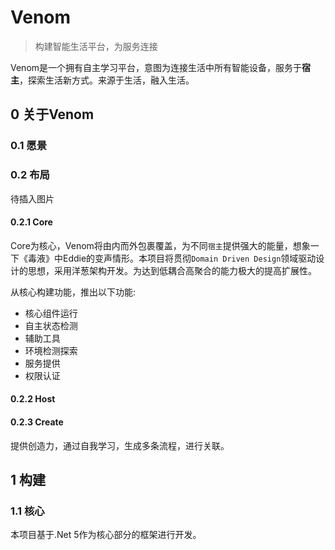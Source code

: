 # Venom
> 构建智能生活平台，为服务连接

Venom是一个拥有自主学习平台，意图为连接生活中所有智能设备，服务于**宿主**，探索生活新方式。来源于生活，融入生活。

## 0 关于Venom



### 0.1 愿景



### 0.2 布局



待插入图片





#### 0.2.1 Core

Core为核心，Venom将由内而外包裹覆盖，为不同`宿主`提供强大的能量，想象一下《毒液》中Eddie的变声情形。本项目将贯彻`Domain Driven Design`领域驱动设计的思想，采用洋葱架构开发。为达到低耦合高聚合的能力极大的提高扩展性。

从核心构建功能，推出以下功能:

- 核心组件运行
- 自主状态检测
- 辅助工具
- 环境检测探索
- 服务提供
- 权限认证



#### 0.2.2 Host

#### 0.2.3 Create

提供创造力，通过自我学习，生成多条流程，进行关联。



## 1 构建



### 1.1 核心

本项目基于.Net 5作为核心部分的框架进行开发。

